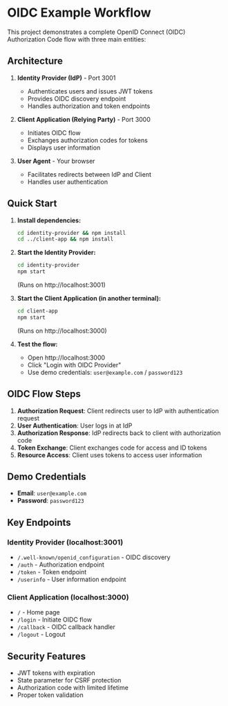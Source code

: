 # OIDC Example Workflow

This project demonstrates a complete OpenID Connect (OIDC) Authorization Code flow with three main entities:

## Architecture

1. **Identity Provider (IdP)** - Port 3001
   - Authenticates users and issues JWT tokens
   - Provides OIDC discovery endpoint
   - Handles authorization and token endpoints

2. **Client Application (Relying Party)** - Port 3000
   - Initiates OIDC flow
   - Exchanges authorization codes for tokens
   - Displays user information

3. **User Agent** - Your browser
   - Facilitates redirects between IdP and Client
   - Handles user authentication

## Quick Start

1. **Install dependencies:**
   ```bash
   cd identity-provider && npm install
   cd ../client-app && npm install
   ```

2. **Start the Identity Provider:**
   ```bash
   cd identity-provider
   npm start
   ```
   (Runs on http://localhost:3001)

3. **Start the Client Application (in another terminal):**
   ```bash
   cd client-app
   npm start
   ```
   (Runs on http://localhost:3000)

4. **Test the flow:**
   - Open http://localhost:3000
   - Click "Login with OIDC Provider"
   - Use demo credentials: `user@example.com` / `password123`

## OIDC Flow Steps

1. **Authorization Request**: Client redirects user to IdP with authentication request
2. **User Authentication**: User logs in at IdP
3. **Authorization Response**: IdP redirects back to client with authorization code
4. **Token Exchange**: Client exchanges code for access and ID tokens
5. **Resource Access**: Client uses tokens to access user information

## Demo Credentials

- **Email**: `user@example.com`
- **Password**: `password123`

## Key Endpoints

### Identity Provider (localhost:3001)
- `/.well-known/openid_configuration` - OIDC discovery
- `/auth` - Authorization endpoint
- `/token` - Token endpoint
- `/userinfo` - User information endpoint

### Client Application (localhost:3000)
- `/` - Home page
- `/login` - Initiate OIDC flow
- `/callback` - OIDC callback handler
- `/logout` - Logout

## Security Features

- JWT tokens with expiration
- State parameter for CSRF protection
- Authorization code with limited lifetime
- Proper token validation
